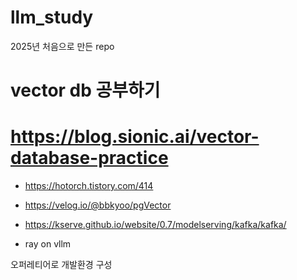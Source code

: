 # llm_study
2025년 처음으로 만든 repo


# vector db 공부하기
# https://blog.sionic.ai/vector-database-practice

- https://hotorch.tistory.com/414
- https://velog.io/@bbkyoo/pgVector


- https://kserve.github.io/website/0.7/modelserving/kafka/kafka/

- ray on vllm


오퍼레티어로 개발환경 구성
